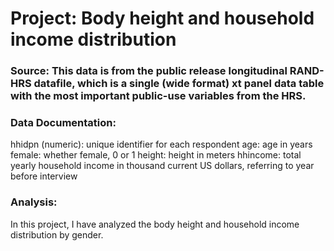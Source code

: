 # Project: Body height and household income distribution


### Source: This data is from the public release longitudinal RAND-HRS datafile, which is a single (wide format) xt panel data table with the most important public-use variables from the HRS.


### Data Documentation:

hhidpn (numeric): unique identifier for each respondent
age: age in years
female: whether female, 0 or 1
height: height in meters
hhincome: total yearly household income in thousand current US dollars, referring to year before interview

### Analysis:
In this project, I have analyzed the body height and household income distribution by gender. 

